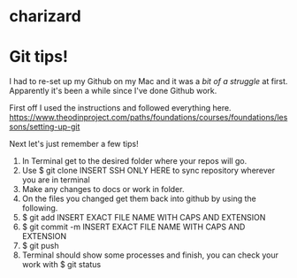# charizard

# Git tips!

I had to re-set up my Github on my Mac and it was a _bit of a struggle_ at first. Apparently it's been a while since I've done Github work.

First off I used the instructions and followed everything here.
https://www.theodinproject.com/paths/foundations/courses/foundations/lessons/setting-up-git

Next let's just remember a few tips!

1. In Terminal get to the desired folder where your repos will go.
2. Use $ git clone INSERT SSH ONLY HERE to sync repository wherever you are in terminal
3. Make any changes to docs or work in folder.
4. On the files you changed get them back into github by using the following.
5. $ git add INSERT EXACT FILE NAME WITH CAPS AND EXTENSION
6. $ git commit -m INSERT EXACT FILE NAME WITH CAPS AND EXTENSION
7. $ git push
8. Terminal should show some processes and finish, you can check your work with $ git status
